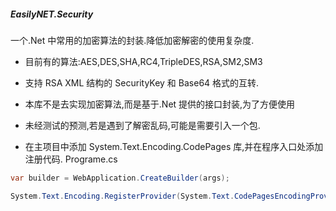 ﻿##### EasilyNET.Security

一个.Net 中常用的加密算法的封装.降低加密解密的使用复杂度.

- 目前有的算法:AES,DES,SHA,RC4,TripleDES,RSA,SM2,SM3
- 支持 RSA XML 结构的 SecurityKey 和 Base64 格式的互转.

- 本库不是去实现加密算法,而是基于.Net 提供的接口封装,为了方便使用

- 未经测试的预测,若是遇到了解密乱码,可能是需要引入一个包.
- 在主项目中添加 System.Text.Encoding.CodePages 库,并在程序入口处添加注册代码. Programe.cs

```csharp
var builder = WebApplication.CreateBuilder(args);

System.Text.Encoding.RegisterProvider(System.Text.CodePagesEncodingProvider.Instance);
```
